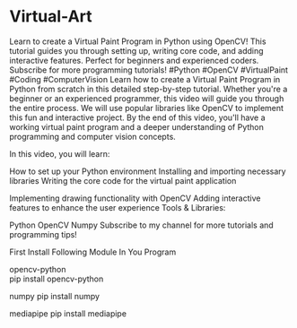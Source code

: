 # Virtual-Art
Learn to create a Virtual Paint Program in Python using OpenCV! This tutorial guides you through setting up, writing core code, and adding interactive features. Perfect for beginners and experienced coders. Subscribe for more programming tutorials! #Python #OpenCV #VirtualPaint #Coding #ComputerVision
Learn how to create a Virtual Paint Program in Python from scratch in this detailed step-by-step tutorial. Whether you're a beginner or an experienced programmer, this video will guide you through the entire process. We will use popular libraries like OpenCV to implement this fun and interactive project. By the end of this video, you'll have a working virtual paint program and a deeper understanding of Python programming and computer vision concepts.

In this video, you will learn:

How to set up your Python environment
Installing and importing necessary libraries
Writing the core code for the virtual paint application


Implementing drawing functionality with OpenCV
Adding interactive features to enhance the user experience
Tools & Libraries:

Python
OpenCV
Numpy
Subscribe to my channel for more tutorials and programming tips!

First Install  Following Module In You Program

opencv-python  
pip install opencv-python

numpy
pip install numpy

mediapipe
pip install mediapipe
